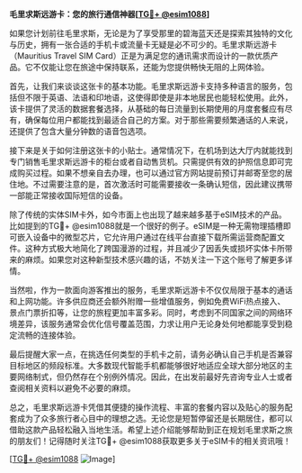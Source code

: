 **毛里求斯远游卡：您的旅行通信神器[[TG💪+ @esim1088](https://t.me/s/esim1088)]**

如果您计划前往毛里求斯，无论是为了享受那里的碧海蓝天还是探索其独特的文化与历史，拥有一张合适的手机卡或流量卡无疑是必不可少的。毛里求斯远游卡（Mauritius Travel SIM Card）正是为满足您的通讯需求而设计的一款优质产品。它不仅能让您在旅途中保持联系，还能为您提供畅快无阻的上网体验。

首先，让我们来谈谈这张卡的基本功能。毛里求斯远游卡支持多种语言的服务，包括但不限于英语、法语和印地语，这使得即使是非本地居民也能轻松使用。此外，该卡提供了灵活的数据套餐选择，从基础的每日流量到长期使用的月度套餐应有尽有，确保每位用户都能找到最适合自己的方案。对于那些需要频繁通话的人来说，还提供了包含大量分钟数的语音包选项。

接下来是关于如何注册这张卡的小贴士。通常情况下，在机场到达大厅内就能找到专门销售毛里求斯远游卡的柜台或者自动售货机。只需提供有效的护照信息即可完成购买过程。如果不想亲自去办理，也可以通过官方网站提前预订并邮寄至您的居住地。不过需要注意的是，首次激活时可能需要接收一条确认短信，因此建议携带一部能正常接收国际短信的设备。

除了传统的实体SIM卡外，如今市面上也出现了越来越多基于eSIM技术的产品。比如提到的TG💪+ @esim1088就是一个很好的例子。eSIM是一种无需物理插槽即可嵌入设备中的微型芯片，它允许用户通过在线平台直接下载所需运营商配置文件。这种方式极大地简化了跨国漫游的过程，并且减少了因丢失或损坏实体卡所带来的麻烦。如果您对这种新型技术感兴趣的话，不妨关注一下这个账号了解更多详情。

当然啦，作为一款面向游客推出的服务，毛里求斯远游卡不仅仅局限于基本的通话和上网功能。许多供应商还会额外附赠一些增值服务，例如免费WiFi热点接入、景点门票折扣等，让您的旅程更加丰富多彩。同时，考虑到不同国家之间的网络环境差异，该服务通常会优化信号覆盖范围，力求让用户无论身处何地都能享受到稳定流畅的连接体验。

最后提醒大家一点，在挑选任何类型的手机卡之前，请务必确认自己手机是否兼容目标地区的频段标准。大多数现代智能手机都能够很好地适应全球大部分地区的主要网络制式，但仍然存在个别例外情况。因此，在出发前最好先咨询专业人士或者查阅相关资料以避免不必要的麻烦。

总之，毛里求斯远游卡凭借其便捷的操作流程、丰富的套餐内容以及贴心的服务配套成为了众多旅行者心目中的理想之选。无论您是短暂停留还是长期居住，都可以借助这款产品轻松融入当地生活。希望上述介绍能够帮助到正在规划毛里求斯之旅的朋友们！记得随时关注TG💪+ @esim1088获取更多关于eSIM卡的相关资讯哦！

[[TG💪+ @esim1088](https://t.me/s/esim1088) ![Image](https://i.postimg.cc/4NQfJmqS/Snipaste-2025-05-13-00-14-12.png)]